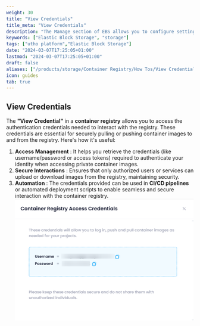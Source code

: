 ```yaml
---
weight: 30
title: "View Credentials"
title_meta: "View Credentials"
description: "The Manage section of EBS allows you to configure settings, resize volumes, attach or detach them from instances, and destroy volumes when no longer needed."
keywords: ["Elastic Block Storage", "storage"]
tags: ["utho platform","Elastic Block Storage"]
date: "2024-03-07T17:25:05+01:00"
lastmod: "2024-03-07T17:25:05+01:00"
draft: false 
aliases: ["/products/storage/Container Registry/How Tos/View Credentials"]
icon: guides
tab: true
---
```

## View Credentials

The **"View Credential"** in a **container registry** allows you to access the authentication credentials needed to interact with the registry. These credentials are essential for securely pulling or pushing container images to and from the registry. Here's how it's useful:

1. **Access Management** : It helps you retrieve the credentials (like username/password or access tokens) required to authenticate your identity when accessing private container images.
2. **Secure Interactions** : Ensures that only authorized users or services can upload or download images from the registry, maintaining security.
3. **Automation** : The credentials provided can be used in **CI/CD pipelines** or automated deployment scripts to enable seamless and secure interaction with the container registry.![1743765196573](image/index/1743765196573.png)
